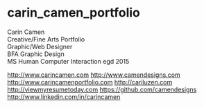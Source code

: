 carin_camen_portfolio
=====================

Carin Camen <br>
Creative/Fine Arts Portfolio <br>
Graphic/Web Designer <br>
BFA Graphic Design <br>
MS Human Computer Interaction egd 2015

http://www.carincamen.com
http://www.camendesigns.com
http://www.carincamenportfolio.com
http://cariluzen.com
http://viewmyresumetoday.com
https://github.com/camendesigns
http://www.linkedin.com/in/carincamen

